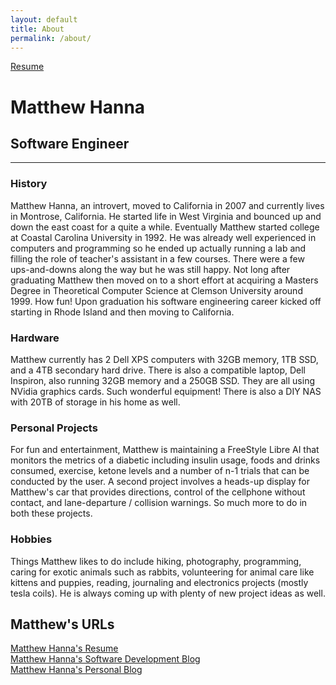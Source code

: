 ```yaml
---
layout: default
title: About
permalink: /about/
---
```

<a class="github-fork-ribbon no-tufte-underline" href="../index.html" title="Resume">Resume</a>
# Matthew Hanna
## Software Engineer
------

### History
Matthew Hanna, an introvert, moved to California in 2007 and currently lives in Montrose, California. He started life in West Virginia and bounced up and down the east coast for a quite a while. Eventually Matthew started college at Coastal Carolina University in 1992. He was already well experienced in computers and programming so he ended up actually running a lab and filling the role of teacher's assistant in a few courses. There were a few ups-and-downs along the way but he was still happy. Not long after graduating Matthew then moved on to a short effort at acquiring a Masters Degree in Theoretical Computer Science at Clemson University around 1999. How fun! Upon graduation his software engineering career kicked off starting in Rhode Island and then moving to California.

### Hardware
Matthew currently has 2 Dell XPS computers with 32GB memory, 1TB SSD, and a 4TB secondary hard drive. There is also a compatible laptop, Dell Inspiron, also running 32GB memory and a 250GB SSD. They are all using NVidia graphics cards. Such wonderful equipment! There is also a DIY NAS with 20TB of storage in his home as well.

### Personal Projects
For fun and entertainment, Matthew is maintaining a FreeStyle Libre AI that monitors the metrics of a diabetic including insulin usage, foods and drinks consumed, exercise, ketone levels and a number of n-1 trials that can be conducted by the user. A second project involves a heads-up display for Matthew's car that provides directions, control of the cellphone without contact, and lane-departure / collision warnings. So much more to do in both these projects.

### Hobbies
Things Matthew likes to do include hiking, photography, programming, caring for exotic animals such as rabbits, volunteering for animal care like kittens and puppies, reading, journaling and electronics projects (mostly tesla coils). He is always coming up with plenty of new project ideas as well.

## Matthew's URLs
[Matthew Hanna's Resume](https://matthewhanna.net)  
[Matthew Hanna's Software Development Blog](https://blog.matthewhanna.net)  
[Matthew Hanna's Personal Blog](https://matthewhanna.me)  
